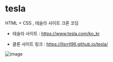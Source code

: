 # tesla
HTML + CSS , 테슬라 사이트 크론 코딩

+ 테슬라 사이트 : <https://www.tesla.com/ko_kr>

+ 클론 사이트 링크 : <https://llsrrll96.github.io/tesla/>

![image](https://user-images.githubusercontent.com/58140426/158756026-c7f720d8-7d29-4033-a284-b37817c5006b.png)
